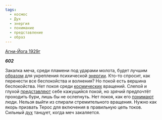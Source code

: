 ```yaml
---
tags:
  - космос
  - Дух
  - энергия
  - понимание
  - представление
  - образ
---
```

[Агни-Йога 1929г](https://127.0.0.1:4002/agni/1929)

___602___

Закалка меча, среди пламени под ударами молота, будет лучшим [образом](../../../tags/#образ) для укрепления психической [энергии](../../../tags/#энергия). Кто-то спросит, как перенести все беспокойства и волнения? Но покой есть вершина беспокойства. Нет покоя среди [космических](../../../tags/#космос) вращений. Слепой и глухой [представляют](../../../tags/#представление) себе кажущийся покой, но зрячий предпочтёт проходить бури, лишь бы не ослепнуть. Нет покоя, как его [понимают](../../../tags/#понимание) люди. Нельзя выйти из спирали стремительного вращения. Нужно как якорь призвать Терос для включения в правильную цепь токов. Сильный [дух](../../../tags/#Дух) танцует, когда меч закаляется.